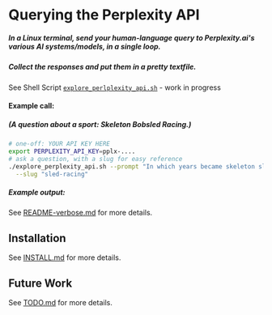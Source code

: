<!-- markdownlint-disable MD001 MD022 MD026  -->
# Querying the Perplexity API

##### In a Linux terminal, send your human-language query to Perplexity.ai's various AI systems/models, in a single loop.  
##### Collect the responses and put them in a pretty textfile.

See Shell Script [`explore_perlplexity_api.sh`](explore_perplexity_api.sh) - work in progress

#### Example call:

##### (A question about a sport: Skeleton Bobsled Racing.)

```bash
# one-off: YOUR API KEY HERE
export PERPLEXITY_API_KEY=pplx-....
# ask a question, with a slug for easy reference
./explore_perplexity_api.sh --prompt "In which years became skeleton sled racing olympic?" \
  --slug "sled-racing"
```

##### Example output:

See [README-verbose.md](README-verbose.md) for more details.

## Installation

See [INSTALL.md](INSTALL.md) for more details.

## Future Work

See [TODO.md](TODO.md) for more details.
